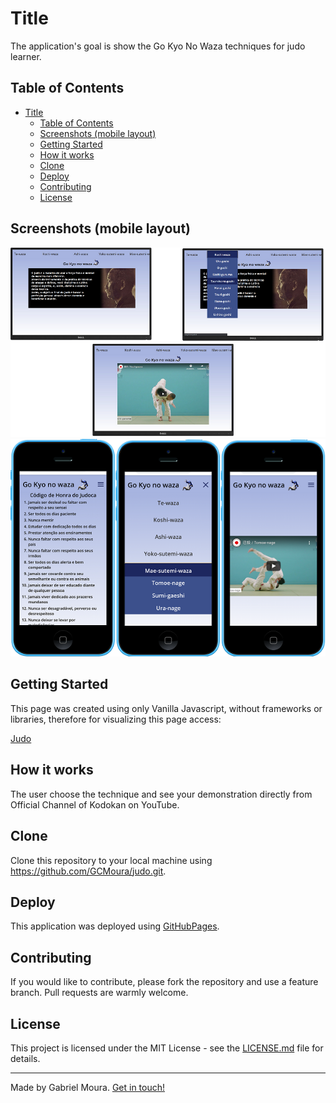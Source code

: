 # Title
The application's goal is show the Go Kyo No Waza techniques for judo learner. 

## Table of Contents
- [Title](#title)
  - [Table of Contents](#table-of-contents)
  - [Screenshots (mobile layout)](#screenshots-mobile-layout)
  - [Getting Started](#getting-started)
  - [How it works](#how-it-works)
  - [Clone](#clone)
  - [Deploy](#deploy)
  - [Contributing](#contributing)
  - [License](#license)

## Screenshots (mobile layout)
![Screenshot-1](https://raw.githubusercontent.com/GCMoura/judo/master/img/screenshots/screenshot-1.png)
![Screenshot-2](https://raw.githubusercontent.com/GCMoura/judo/master/img/screenshots/screenshot-2.png)

## Getting Started
This page was created using only Vanilla Javascript, without frameworks or libraries, therefore for visualizing this page access:

[Judo](https://gcmoura.github.io/judo/)

## How it works

The user choose the technique and see your demonstration directly from Official Channel of Kodokan on YouTube.

## Clone
Clone this repository to your local machine using https://github.com/GCMoura/judo.git.

## Deploy
This application was deployed using [GitHubPages](https://pages.github.com/).

## Contributing
If you would like to contribute, please fork the repository and use a feature branch. Pull requests are warmly welcome.

## License
This project is licensed under the MIT License - see the [LICENSE.md](LICENSE.md) file for details.

---
Made by Gabriel Moura. [Get in touch!](https://www.linkedin.com/in/gabriel-moura-b45b90150/) 
